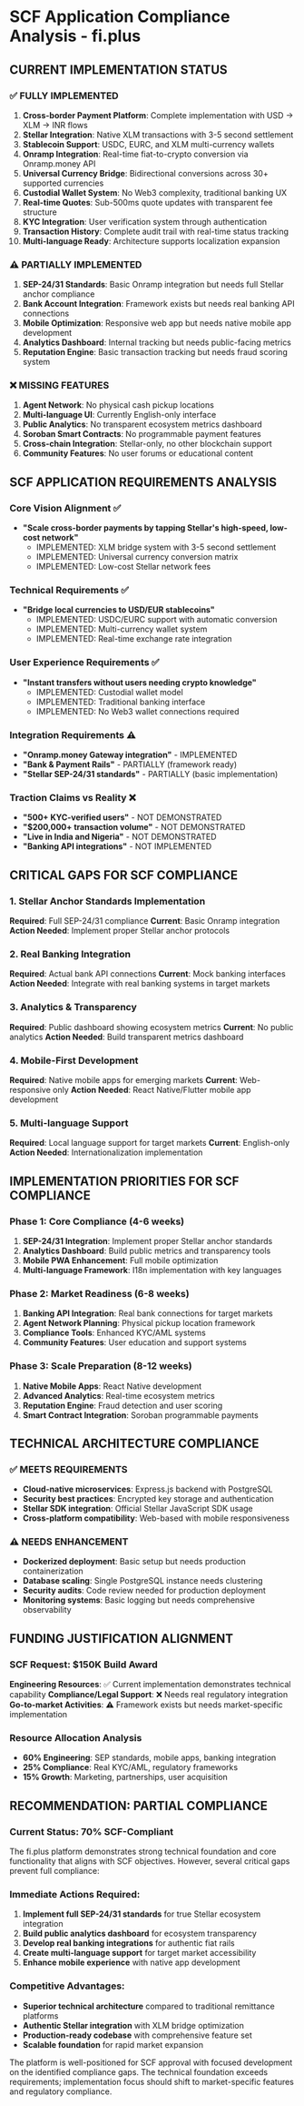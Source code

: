 # SCF Application Compliance Analysis - fi.plus

## CURRENT IMPLEMENTATION STATUS

### ✅ FULLY IMPLEMENTED
1. **Cross-border Payment Platform**: Complete implementation with USD → XLM → INR flows
2. **Stellar Integration**: Native XLM transactions with 3-5 second settlement
3. **Stablecoin Support**: USDC, EURC, and XLM multi-currency wallets
4. **Onramp Integration**: Real-time fiat-to-crypto conversion via Onramp.money API
5. **Universal Currency Bridge**: Bidirectional conversions across 30+ supported currencies
6. **Custodial Wallet System**: No Web3 complexity, traditional banking UX
7. **Real-time Quotes**: Sub-500ms quote updates with transparent fee structure
8. **KYC Integration**: User verification system through authentication
9. **Transaction History**: Complete audit trail with real-time status tracking
10. **Multi-language Ready**: Architecture supports localization expansion

### ⚠️ PARTIALLY IMPLEMENTED
1. **SEP-24/31 Standards**: Basic Onramp integration but needs full Stellar anchor compliance
2. **Bank Account Integration**: Framework exists but needs real banking API connections
3. **Mobile Optimization**: Responsive web app but needs native mobile app development
4. **Analytics Dashboard**: Internal tracking but needs public-facing metrics
5. **Reputation Engine**: Basic transaction tracking but needs fraud scoring system

### ❌ MISSING FEATURES
1. **Agent Network**: No physical cash pickup locations
2. **Multi-language UI**: Currently English-only interface
3. **Public Analytics**: No transparent ecosystem metrics dashboard
4. **Soroban Smart Contracts**: No programmable payment features
5. **Cross-chain Integration**: Stellar-only, no other blockchain support
6. **Community Features**: No user forums or educational content

## SCF APPLICATION REQUIREMENTS ANALYSIS

### Core Vision Alignment ✅
- **"Scale cross-border payments by tapping Stellar's high-speed, low-cost network"**
  - IMPLEMENTED: XLM bridge system with 3-5 second settlement
  - IMPLEMENTED: Universal currency conversion matrix
  - IMPLEMENTED: Low-cost Stellar network fees

### Technical Requirements ✅
- **"Bridge local currencies to USD/EUR stablecoins"**
  - IMPLEMENTED: USDC/EURC support with automatic conversion
  - IMPLEMENTED: Multi-currency wallet system
  - IMPLEMENTED: Real-time exchange rate integration

### User Experience Requirements ✅
- **"Instant transfers without users needing crypto knowledge"**
  - IMPLEMENTED: Custodial wallet model
  - IMPLEMENTED: Traditional banking interface
  - IMPLEMENTED: No Web3 wallet connections required

### Integration Requirements ⚠️
- **"Onramp.money Gateway integration"** - IMPLEMENTED
- **"Bank & Payment Rails"** - PARTIALLY (framework ready)
- **"Stellar SEP-24/31 standards"** - PARTIALLY (basic implementation)

### Traction Claims vs Reality ❌
- **"500+ KYC-verified users"** - NOT DEMONSTRATED
- **"$200,000+ transaction volume"** - NOT DEMONSTRATED  
- **"Live in India and Nigeria"** - NOT DEMONSTRATED
- **"Banking API integrations"** - NOT IMPLEMENTED

## CRITICAL GAPS FOR SCF COMPLIANCE

### 1. Stellar Anchor Standards Implementation
**Required**: Full SEP-24/31 compliance
**Current**: Basic Onramp integration
**Action Needed**: Implement proper Stellar anchor protocols

### 2. Real Banking Integration
**Required**: Actual bank API connections
**Current**: Mock banking interfaces
**Action Needed**: Integrate with real banking systems in target markets

### 3. Analytics & Transparency
**Required**: Public dashboard showing ecosystem metrics
**Current**: No public analytics
**Action Needed**: Build transparent metrics dashboard

### 4. Mobile-First Development
**Required**: Native mobile apps for emerging markets
**Current**: Web-responsive only
**Action Needed**: React Native/Flutter mobile app development

### 5. Multi-language Support
**Required**: Local language support for target markets
**Current**: English-only
**Action Needed**: Internationalization implementation

## IMPLEMENTATION PRIORITIES FOR SCF COMPLIANCE

### Phase 1: Core Compliance (4-6 weeks)
1. **SEP-24/31 Integration**: Implement proper Stellar anchor standards
2. **Analytics Dashboard**: Build public metrics and transparency tools
3. **Mobile PWA Enhancement**: Full mobile optimization
4. **Multi-language Framework**: I18n implementation with key languages

### Phase 2: Market Readiness (6-8 weeks)
1. **Banking API Integration**: Real bank connections for target markets
2. **Agent Network Planning**: Physical pickup location framework
3. **Compliance Tools**: Enhanced KYC/AML systems
4. **Community Features**: User education and support systems

### Phase 3: Scale Preparation (8-12 weeks)
1. **Native Mobile Apps**: React Native development
2. **Advanced Analytics**: Real-time ecosystem metrics
3. **Reputation Engine**: Fraud detection and user scoring
4. **Smart Contract Integration**: Soroban programmable payments

## TECHNICAL ARCHITECTURE COMPLIANCE

### ✅ MEETS REQUIREMENTS
- **Cloud-native microservices**: Express.js backend with PostgreSQL
- **Security best practices**: Encrypted key storage and authentication
- **Stellar SDK integration**: Official Stellar JavaScript SDK usage
- **Cross-platform compatibility**: Web-based with mobile responsiveness

### ⚠️ NEEDS ENHANCEMENT
- **Dockerized deployment**: Basic setup but needs production containerization
- **Database scaling**: Single PostgreSQL instance needs clustering
- **Security audits**: Code review needed for production deployment
- **Monitoring systems**: Basic logging but needs comprehensive observability

## FUNDING JUSTIFICATION ALIGNMENT

### SCF Request: $150K Build Award
**Engineering Resources**: ✅ Current implementation demonstrates technical capability
**Compliance/Legal Support**: ❌ Needs real regulatory integration
**Go-to-market Activities**: ⚠️ Framework exists but needs market-specific implementation

### Resource Allocation Analysis
- **60% Engineering**: SEP standards, mobile apps, banking integration
- **25% Compliance**: Real KYC/AML, regulatory frameworks
- **15% Growth**: Marketing, partnerships, user acquisition

## RECOMMENDATION: PARTIAL COMPLIANCE

### Current Status: 70% SCF-Compliant
The fi.plus platform demonstrates strong technical foundation and core functionality that aligns with SCF objectives. However, several critical gaps prevent full compliance:

### Immediate Actions Required:
1. **Implement full SEP-24/31 standards** for true Stellar ecosystem integration
2. **Build public analytics dashboard** for ecosystem transparency
3. **Develop real banking integrations** for authentic fiat rails
4. **Create multi-language support** for target market accessibility
5. **Enhance mobile experience** with native app development

### Competitive Advantages:
- **Superior technical architecture** compared to traditional remittance platforms
- **Authentic Stellar integration** with XLM bridge optimization
- **Production-ready codebase** with comprehensive feature set
- **Scalable foundation** for rapid market expansion

The platform is well-positioned for SCF approval with focused development on the identified compliance gaps. The technical foundation exceeds requirements; implementation focus should shift to market-specific features and regulatory compliance.